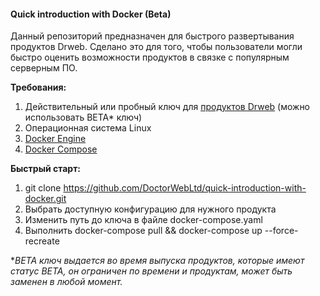 #### Quick introduction with Docker (Beta)

Данный репозиторий предназначен для быстрого развертывания продуктов Drweb. Сделано это для того, чтобы пользователи могли быстро оценить возможности продуктов в связке с популярным серверным ПО.
     
     
**Требования:**

1. Действительный или пробный ключ для [продуктов Drweb](https://products.drweb.ru/linux) (можно использовать BETA* ключ)
2. Операционная система Linux
3. [Docker Engine](https://www.docker.com)
4. [Docker Compose](https://docs.docker.com/compose/)


**Быстрый старт:**

1. git clone https://github.com/DoctorWebLtd/quick-introduction-with-docker.git
2. Выбрать доступную конфигурацию для нужного продукта
4. Изменить путь до ключа в файле docker-compose.yaml
3. Выполнить docker-compose pull && docker-compose up --force-recreate

**BETA ключ выдается во время выпуска продуктов, которые имеют статус BETA, он ограничен по времени и продуктам, может быть заменен в любой момент.*
